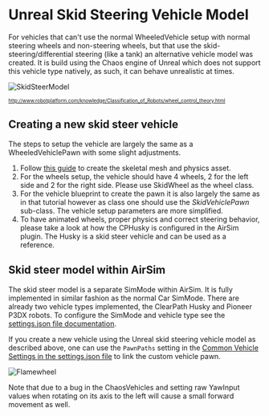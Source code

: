 # Unreal Skid Steering Vehicle Model

For vehicles that can't use the normal WheeledVehicle setup with normal steering wheels and non-steering wheels, but that use the skid-steering/differential  steering (like a tank) an alternative vehicle model was created.
It is build using the Chaos engine of Unreal which does not support this vehicle type natively, as such, it can behave unrealistic at times.

![SkidSteerModel](http://www.robotplatform.com/knowledge/Classification_of_Robots/skid_steer_drive.png)

<sub><sup>http://www.robotplatform.com/knowledge/Classification_of_Robots/wheel_control_theory.html</sup></sub>

## Creating a new skid steer vehicle
The steps to setup the vehicle are largely the same as a WheeledVehiclePawn with some slight adjustments.
1. Follow [this guide](https://dev.epicgames.com/documentation/en-us/unreal-engine/how-to-set-up-vehicles-in-unreal-engine?application_version=5.4) to create the skeletal mesh and physics asset.
2. For the wheels setup, the vehicle should have 4 wheels, 2 for the left side and 2 for the right side. Please use SkidWheel as the wheel class.
3. For the vehicle blueprint to create the pawn it is also largely the same as in that tutorial however as class one should use the *SkidVehiclePawn* sub-class. The vehicle setup parameters are more simplified. 
4. To have animated wheels, proper physics and correct steering behavior, please take a look at how the CPHusky is configured in the AirSim plugin. The Husky is a skid steer vehicle and can be used as a reference.

## Skid steer model within AirSim
The skid steer model is a separate SimMode within AirSim. It is fully implemented in similar fashion as the normal Car SimMode.
There are already two vehicle types implemented, the ClearPath Husky and Pioneer P3DX robots. To configure the SimMode and vehicle type see the [settings.json file documentation](settings.md).

If you create a new vehicle using the Unreal skid steering vehicle model as described above, one can use the `PawnPaths` setting in the [Common Vehicle Settings in the settings.json file](settings.md#common-vehicle-setting) to link the custom vehicle pawn.

![Flamewheel](images/skidsteer_vehicles.png)

Note that due to a bug in the ChaosVehicles and setting raw YawInput values when rotating on its axis to the left will cause a small forward movement as well. 
